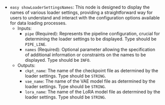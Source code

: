 - `easy showLoaderSettingsNames`: This node is designed to display the names of various loader settings, providing a straightforward way for users to understand and interact with the configuration options available for data loading processes.
    - Inputs:
        - `pipe` (Required): Represents the pipeline configuration, crucial for determining the loader settings to be displayed. Type should be `PIPE_LINE`.
        - `names` (Required): Optional parameter allowing the specification of additional information or constraints on the names to be displayed. Type should be `INFO`.
    - Outputs:
        - `ckpt_name`: The name of the checkpoint file as determined by the loader settings. Type should be `STRING`.
        - `vae_name`: The name of the VAE model file as determined by the loader settings. Type should be `STRING`.
        - `lora_name`: The name of the LoRA model file as determined by the loader settings. Type should be `STRING`.
